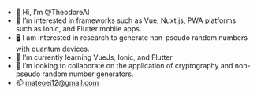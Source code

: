 - 👋 Hi, I’m @TheodoreAI
- 👀 I’m interested in frameworks such as Vue, Nuxt.js, PWA platforms such as Ionic, and Flutter mobile apps. 
- 🖥️ I am interested in research to generate non-pseudo random numbers with quantum devices. 
- 🌱 I’m currently learning VueJs, Ionic, and Flutter
- 💞️ I’m looking to collaborate on the application of cryptography and non-pseudo random number generators. 
- 📫 mateoej12@gmail.com

<!---
TheodoreAI/TheodoreAI is a ✨ special ✨ repository because its `README.md` (this file) appears on your GitHub profile.
You can click the Preview link to take a look at your changes.
--->
